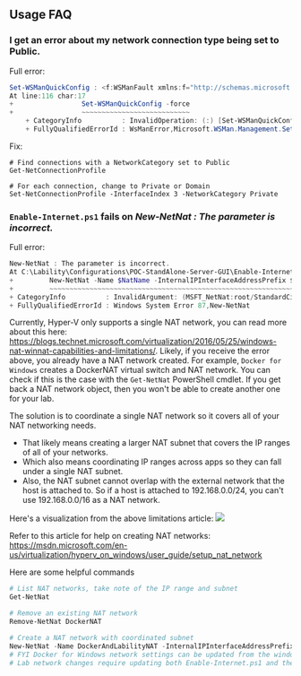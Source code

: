 ## Usage FAQ

### I get an error about my network connection type being set to Public.

Full error:

```powershell
Set-WSManQuickConfig : <f:WSManFault xmlns:f="http://schemas.microsoft.com/wbem/wsman/1/wsmanfault" Code="2150859113" Machine="localhost"><f:Message><f:ProviderFault provider="Config provider" path="%systemroot%\system32\WsmSvc.dll"><f:WSManFault xmlns:f="http://schemas.microsoft.com/wbem/wsman/1/wsmanfault" Code="2150859113" Machine="tablet"><f:Message>WinRM firewall exception will not work since one of the network connection types on this machine is set to Public. Change the network connection type to either Domain or Private and try again. </f:Message></f:WSManFault></f:ProviderFault></f:Message></f:WSManFault>
At line:116 char:17
+                 Set-WSManQuickConfig -force
+                 ~~~~~~~~~~~~~~~~~~~~~~~~~~~
    + CategoryInfo          : InvalidOperation: (:) [Set-WSManQuickConfig], InvalidOperationException
    + FullyQualifiedErrorId : WsManError,Microsoft.WSMan.Management.SetWSManQuickConfigCommand
```

Fix:
```
# Find connections with a NetworkCategory set to Public
Get-NetConnectionProfile

# For each connection, change to Private or Domain
Set-NetConnectionProfile -InterfaceIndex 3 -NetworkCategory Private
```

### `Enable-Internet.ps1` fails on *New-NetNat : The parameter is incorrect.*

Full error:

```powershell
New-NetNat : The parameter is incorrect.
At C:\Lability\Configurations\POC-StandAlone-Server-GUI\Enable-Internet.ps1:50 char:9
+         New-NetNat -Name $NatName -InternalIPInterfaceAddressPrefix $ ...
+         ~~~~~~~~~~~~~~~~~~~~~~~~~~~~~~~~~~~~~~~~~~~~~~~~~~~~~~~~~~~~~
+ CategoryInfo          : InvalidArgument: (MSFT_NetNat:root/StandardCimv2/MSFT_NetNat) [New-NetNat], CimException
+ FullyQualifiedErrorId : Windows System Error 87,New-NetNat
```

Currently, Hyper-V only supports a single NAT network, you can read more about this here: 
https://blogs.technet.microsoft.com/virtualization/2016/05/25/windows-nat-winnat-capabilities-and-limitations/.
Likely, if you receive the error above, you already have a NAT network created. 
For example, `Docker for Windows` creates a DockerNAT virtual switch and NAT network.
You can check if this is the case with the `Get-NetNat` PowerShell cmdlet. 
If you get back a NAT network object, then you won't be able to create another one for your lab.

The solution is to coordinate a single NAT network so it covers all of your NAT networking needs. 
- That likely means creating a larger NAT subnet that covers the IP ranges of all of your networks.
- Which also means coordinating IP ranges across apps so they can fall under a single NAT subnet. 
- Also, the NAT subnet cannot overlap with the external network that the host is attached to. So if a host is attached to 192.168.0.0/24, you can't use 192.168.0.0/16 as a NAT network.

Here's a visualization from the above limitations article:
![](https://msdnshared.blob.core.windows.net/media/2016/05/Overlapping-Internal-Prefixes.jpg)

Refer to this article for help on creating NAT networks: https://msdn.microsoft.com/en-us/virtualization/hyperv_on_windows/user_guide/setup_nat_network

Here are some helpful commands

```powershell
# List NAT networks, take note of the IP range and subnet
Get-NetNat

# Remove an existing NAT network
Remove-NetNat DockerNAT

# Create a NAT network with coordinated subnet
New-NetNat -Name DockerAndLabilityNAT -InternalIPInterfaceAddressPrefix "10.10.0.0/16"
# FYI Docker for Windows network settings can be updated from the windows tray icon.
# Lab network changes require updating both Enable-Internet.ps1 and the Lab.psd1
```


